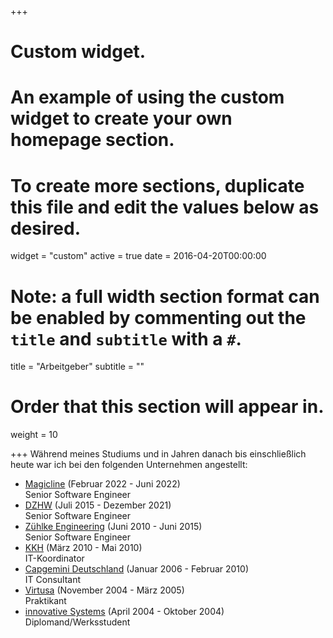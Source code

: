 +++
# Custom widget.
# An example of using the custom widget to create your own homepage section.
# To create more sections, duplicate this file and edit the values below as desired.
widget = "custom"
active = true
date = 2016-04-20T00:00:00

# Note: a full width section format can be enabled by commenting out the `title` and `subtitle` with a `#`.
title = "Arbeitgeber"
subtitle = ""

# Order that this section will appear in.
weight = 10

+++
Während meines Studiums und in Jahren danach bis einschließlich heute war ich bei den folgenden Unternehmen angestellt:

- [Magicline](https://www.magicline.com/de/) (Februar 2022 - Juni 2022)
  <br>Senior Software Engineer
- [DZHW](https://www.dzhw.eu) (Juli 2015 - Dezember 2021)
  <br>Senior Software Engineer
- [Zühlke Engineering](https://www.zuehlke.com/de/de/) (Juni 2010 - Juni 2015)
  <br>Senior Software Engineer
- [KKH](https://www.kkh.de/ueber-uns) (März 2010 - Mai 2010)
  <br>IT-Koordinator
- [Capgemini Deutschland](https://de.wikipedia.org/wiki/Capgemini) (Januar 2006 - Februar 2010)
  <br>IT Consultant
- [Virtusa](https://www.virtusa.com/about-virtusa/) (November 2004 - März 2005)
  <br>Praktikant
- [innovative Systems](https://de.wikipedia.org/wiki/Harman_Becker_Automotive_Systems) (April 2004 - Oktober 2004)
  <br>Diplomand/Werksstudent
